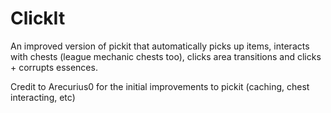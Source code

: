 # ClickIt

An improved version of pickit that automatically picks up items, interacts with chests (league mechanic chests too), clicks area transitions and clicks + corrupts essences.

Credit to Arecurius0 for the initial improvements to pickit (caching, chest interacting, etc)
